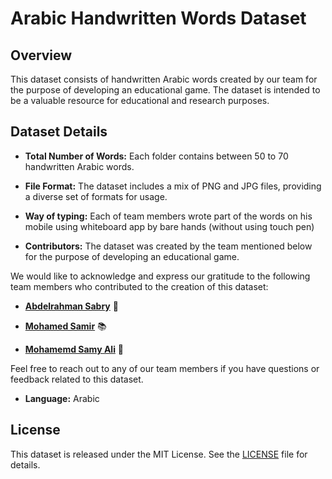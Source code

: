 # Arabic Handwritten Words Dataset

## Overview

This dataset consists of handwritten Arabic words created by our team for the purpose of developing an educational game. The dataset is intended to be a valuable resource for educational and research purposes.

## Dataset Details
  
- **Total Number of Words:** Each folder contains between 50 to 70 handwritten Arabic words.

- **File Format:** The dataset includes a mix of PNG and JPG files, providing a diverse set of formats for usage.

- **Way of typing:** Each of team members wrote part of the words on his mobile using whiteboard app by bare hands (without using touch pen) 
  
- **Contributors:** The dataset was created by the team mentioned below for the purpose of developing an educational game.

We would like to acknowledge and express our gratitude to the following team members who contributed to the creation of this dataset:

- **[Abdelrahman Sabry](https://github.com/sabrysm)** 🔧

- **[Mohamed Samir](https://github.com/Mido1ggg)** 📚

- **[Mohamemd Samy Ali](https://github.com/Mohamedgaballah7)** 🚀

Feel free to reach out to any of our team members if you have questions or feedback related to this dataset.


- **Language:** Arabic

## License

This dataset is released under the MIT License. See the [LICENSE](LICENSE) file for details.

